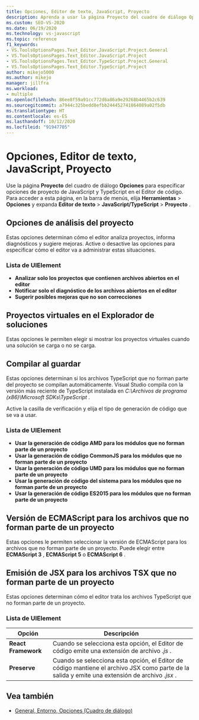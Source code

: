```yaml
---
title: Opciones, Editor de texto, JavaScript, Proyecto
description: Aprenda a usar la página Proyecto del cuadro de diálogo Opciones para especificar opciones de proyecto de JavaScript y TypeScript en el Editor de código.
ms.custom: SEO-VS-2020
ms.date: 06/19/2020
ms.technology: vs-javascript
ms.topic: reference
f1_keywords:
- VS.ToolsOptionsPages.Text_Editor.JavaScript.Project.General
- VS.ToolsOptionsPages.Text_Editor.JavaScript.Project
- VS.ToolsOptionsPages.Text_Editor.TypeScript.Project.General
- VS.ToolsOptionsPages.Text_Editor.TypeScript.Project
author: mikejo5000
ms.author: mikejo
manager: jillfra
ms.workload:
- multiple
ms.openlocfilehash: 86ee8f59a91cc772d6a86a9e29268b4465b2c639
ms.sourcegitcommit: a7944c325bedd8efbb244452741864089a02f5db
ms.translationtype: HT
ms.contentlocale: es-ES
ms.lasthandoff: 10/12/2020
ms.locfileid: "91947705"
---
```

# <a name="options-text-editor-javascript-project"></a>Opciones, Editor de texto, JavaScript, Proyecto

Use la página **Proyecto** del cuadro de diálogo **Opciones** para especificar opciones de proyecto de JavaScript y TypeScript en el Editor de código. Para acceder a esta página, en la barra de menús, elija **Herramientas** > **Opciones** y expanda **Editor de texto** > **JavaScript/TypeScript** > **Proyecto** .

## <a name="project-analysis-options"></a>Opciones de análisis del proyecto

Estas opciones determinan cómo el editor analiza proyectos, informa diagnósticos y sugiere mejoras. Active o desactive las opciones para especificar cómo el editor va a administrar estas situaciones.

### <a name="uielement-list"></a>Lista de UIElement

- **Analizar solo los proyectos que contienen archivos abiertos en el editor**
- **Notificar solo el diagnóstico de los archivos abiertos en el editor**
- **Sugerir posibles mejoras que no son correcciones**

## <a name="virtual-projects-in-solution-explorer"></a>Proyectos virtuales en el Explorador de soluciones

Estas opciones le permiten elegir si mostrar los proyectos virtuales cuando una solución se carga o no se carga.

## <a name="compile-on-save"></a>Compilar al guardar

Estas opciones determinan si los archivos TypeScript que no forman parte del proyecto se compilan automáticamente. Visual Studio compila con la versión más reciente de TypeScript instalada en *C:\Archivos de programa (x86)\Microsoft SDKs\TypeScript* .

Active la casilla de verificación y elija el tipo de generación de código que se va a usar.

### <a name="uielement-list"></a>Lista de UIElement

- **Usar la generación de código AMD para los módulos que no forman parte de un proyecto**
- **Usar la generación de código CommonJS para los módulos que no forman parte de un proyecto**
- **Usar la generación de código UMD para los módulos que no forman parte de un proyecto**
- **Usar la generación de código del sistema para los módulos que no forman parte de un proyecto**
- **Usar la generación de código ES2015 para los módulos que no forman parte de un proyecto**

## <a name="ecmascript-version-for-files-that-are-not-part-of-a-project"></a>Versión de ECMAScript para los archivos que no forman parte de un proyecto

Estas opciones le permiten seleccionar la versión de ECMAScript para los archivos que no forman parte de un proyecto. Puede elegir entre **ECMAScript 3** , **ECMAScript 5** o **ECMAScript 6** .

## <a name="jsx-emit-for-tsx-files-that-are-not-part-of-a-project"></a>Emisión de JSX para los archivos TSX que no forman parte de un proyecto

Estas opciones determinan cómo el editor trata los archivos TypeScript que no forman parte de un proyecto.

### <a name="uielement-list"></a>Lista de UIElement

|Opción|Descripción|
|------------|-----------------|
|**React Framework**|Cuando se selecciona esta opción, el Editor de código emite una extensión de archivo *.js* .|
|**Preserve**|Cuando se selecciona esta opción, el Editor de código mantiene el archivo JSX como parte de la salida y emite una extensión de archivo *.jsx* .|

## <a name="see-also"></a>Vea también

- [General, Entorno, Opciones (Cuadro de diálogo)](../../ide/reference/general-environment-options-dialog-box.md)